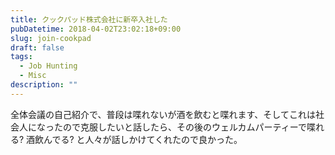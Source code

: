 ```yaml
---
title: クックパッド株式会社に新卒入社した
pubDatetime: 2018-04-02T23:02:18+09:00
slug: join-cookpad
draft: false
tags:
  - Job Hunting
  - Misc
description: ""
---
```


全体会議の自己紹介で、普段は喋れないが酒を飲むと喋れます、そしてこれは社会人になったので克服したいと話したら、その後のウェルカムパーティーで喋れる? 酒飲んでる? と人々が話しかけてくれたので良かった。


